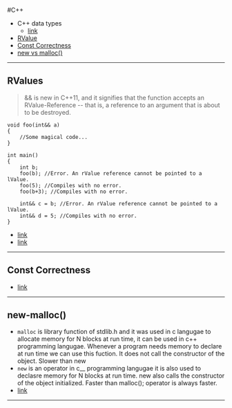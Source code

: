 #C++

+ C++ data types
    + [link](https://www.geeksforgeeks.org/c-data-types/)
+ [RValue](#RValues)
+ [Const Correctness](#Const-Correctness)
+ [new vs malloc()](#new-malloc()) 

---
## RValues
>&& is new in C++11, and it signifies that the function accepts an RValue-Reference -- that is, a reference to an argument that is about to be destroyed.
```
void foo(int&& a)
{
    //Some magical code...
}

int main()
{
    int b;
    foo(b); //Error. An rValue reference cannot be pointed to a lValue.
    foo(5); //Compiles with no error.
    foo(b+3); //Compiles with no error.

    int&& c = b; //Error. An rValue reference cannot be pointed to a lValue.
    int&& d = 5; //Compiles with no error.
}
```
+ [link](https://stackoverflow.com/a/39480244)
+ [link](https://stackoverflow.com/a/5481588)
---
## Const Correctness
+ [link](https://www.cprogramming.com/tutorial/const_correctness.html)
---
## new-malloc()
+ `malloc` is library function of stdlib.h and it was used in c langugae to allocate memory for N blocks at run time, it can be used in c++ programming langugae. Whenever a program needs memory to declare at run time we can use this fuction. It does not call the constructor of the object. Slower than new
+ `new` is an operator in c__ programming langugae it is also used to declasre memory for N blocks at run time. new also calls the constructor of the object initialized. Faster than malloc(); operator is always faster.
+ [link](https://www.geeksforgeeks.org/malloc-vs-new/)
---
